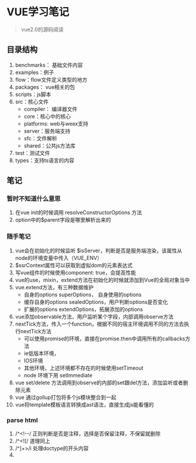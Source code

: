 # VUE学习笔记

> vue2.0的源码阅读

## 目录结构

1. benchmarks： 基础文件内容
2. examples：例子
3. flow：flow文件定义类型的地方
4. packages： vue相关的包
5. scripts：js脚本
6. src：核心文件
    - compiler： 编译器文件
    - core：核心中的核心
    - platforms: web与weex支持
    - server：服务端支持
    - sfc：文件解析
    - shared：公共js方法库
7. test：测试文件
8. types：支持ts语言的内容

## 笔记

### 暂时不知道什么意思

1. 在vue init的时候调用 resolveConstructorOptions 方法
2. option中的$parent字段是哪里解析出来的

### 随手笔记

1. vue会在初始化的时候监听 $isServer，判断是否是服务端渲染，该属性从node的环境变量中传入（VUE_ENV）
2. $ssrContext属性可以获取到虚拟dom的元素表达式
3. 写vue组件的时候使用component: true，会提高性能
4. vue的use，mixin，extend方法在初始化的时候就添加到Vue的全局对象当中
5. vue.extend方法，有三种数据维护
    - 自身的options superOptions， 自身使用的options
    - 缓存自身的options sealedOptions，用户判断options是否变化
    - 扩展的options extendOptions，拓展添加的options
6. vue添加observable方法，用户监听某个字段，内部调用observe方法
7. nextTick方法，传入一个function，根据不同的宿主环境调用不同的方法去执行nextTick方法
    - 可以使用promise的环境，直接在promise.then中调用所有的callbacks方法
    - ie低版本环境，
    - IOS环境
    - 其他环境，上述环境都不存在的时候使用setTimeout
    - node 环境下用 setImmediate 
8. vue set/delete 方法调用到observe的内部的set跟del方法，添加监听或者删除元素
9. vue 通过gollup打包将多个js模块整合到一起
10. vue将template模板语言转换成ast语法，直接生成js能看懂的

### parse html

1. /^<!\--/ 正则判断是否是注释，选择是否保留注释，不保留就删除
2. /^<!\[/ 道理同上
3. /^<!DOCTYPE [^>]+>/i 处理doctype的开头内容
4. 